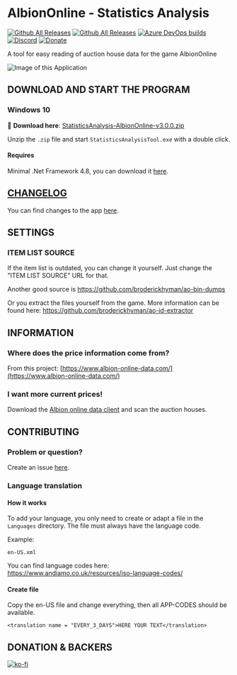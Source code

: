 # AlbionOnline - Statistics Analysis
[![Github All Releases](https://img.shields.io/github/v/release/Triky313/AlbionOnline-StatisticsAnalysis)](https://github.com/Triky313/AlbionOnline-StatisticsAnalysis/releases) 
[![Github All Releases](https://img.shields.io/github/downloads/Triky313/AlbionOnline-StatisticsAnalysis/total.svg)](https://github.com/Triky313/AlbionOnline-StatisticsAnalysis/releases) 
[![Azure DevOps builds](https://img.shields.io/azure-devops/build/triky313/6a04e3a7-7acd-43e1-b81f-c117253b16de/1)](https://triky313.visualstudio.com/AlbionOnline-StatisticsAnalysis/_build?definitionId=1) 
[![Discord](https://img.shields.io/badge/Discord-join-blueviolet)](https://discord.gg/6dGTvuF5nJ) 
[![Donate](https://img.shields.io/badge/paypal-donate-1e477a)](https://www.paypal.me/schultzaaron) 

A tool for easy reading of auction house data for the game AlbionOnline

![Image of this Application](https://github.com/Triky313/AlbionOnline-StatisticsAnalysis/blob/master/StatisticsAnalysisTool.png)

## DOWNLOAD AND START THE PROGRAM
### Windows 10
:pushpin: **Download here**: [StatisticsAnalysis-AlbionOnline-v3.0.0.zip](https://github.com/Triky313/AlbionOnline-StatisticsAnalysis/releases/download/3.0.0/StatisticsAnalysis-AlbionOnline-v3.0.0.zip)

Unzip the `.zip` file and start `StatisticsAnalysisTool.exe` with a double click.

#### Requires
Minimal .Net Framework 4.8, you can download it [here](https://dotnet.microsoft.com/download).


## [CHANGELOG](https://github.com/Triky313/AlbionOnline-StatisticsAnalysis/blob/master/CHANGELOG.md)
You can find changes to the app [here](https://github.com/Triky313/AlbionOnline-StatisticsAnalysis/blob/master/CHANGELOG.md).


## SETTINGS 

### ITEM LIST SOURCE
If the item list is outdated, you can change it yourself. Just change the "ITEM LIST SOURCE" URL for that. 

Another good source is https://github.com/broderickhyman/ao-bin-dumps

Or you extract the files yourself from the game. More information can be found here: https://github.com/broderickhyman/ao-id-extractor


## INFORMATION

### Where does the price information come from?
From this project: [https://www.albion-online-data.com/](https://www.albion-online-data.com/)

### I want more current prices!
Download the [Albion online data client](https://www.albion-online-data.com/) and scan the auction houses.


## CONTRIBUTING

### Problem or question?
Create an issue [here](https://github.com/Triky313/AlbionOnline-StatisticsAnalysis/issues).

### Language translation

#### How it works
To add your language, you only need to create or adapt a file in the `Languages` directory.
The file must always have the language code. 

Example:
```
en-US.xml
```

You can find language codes here: https://www.andiamo.co.uk/resources/iso-language-codes/

#### Create file
Copy the en-US file and change everything, then all APP-CODES should be available. 
```
<translation name = "EVERY_3_DAYS">HERE YOUR TEXT</translation>
```


## DONATION & BACKERS
[![ko-fi](https://www.ko-fi.com/img/githubbutton_sm.svg)](https://ko-fi.com/N4N81FD7A)
